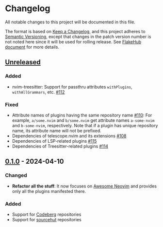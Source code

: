 # Changelog

All notable changes to this project will be documented in this file.

The format is based on [Keep a Changelog][1],
and this project adheres to [Semantic Versioning][2], except that
changes in the patch version number is not noted here since it will be
used for rolling release. See [FlakeHub document][3] for more details.

[1]: https://keepachangelog.com/en/1.1.0/
[2]: https://semver.org/spec/v2.0.0.html
[3]: https://flakehub.com/docs/publishing

## [Unreleased]

### Added

- nvim-treesitter: Support for passthru attributes `withPlugins`,
  `withAllGrammars`, etc. [#112]

### Fixed

- Attribute names of plugins having the same repository name [#110]:
  For example, `a/some.nvim` and `b/some.nvim` get attribute
  names `a-some-nvim` and `b-some-nvim`, respectively. Note that if a
  plugin has unique repository name, its attribute name will not be
  prefixed.
- Dependencies of telescope.nvim and its extensions [#108]
- Dependencies of LSP-related plugins [#115]
- Dependencies of Treesitter-related plugins [#114]

[#108]: https://github.com/m15a/flake-awesome-neovim-plugins/issues/108
[#110]: https://github.com/m15a/flake-awesome-neovim-plugins/issues/110
[#112]: https://github.com/m15a/flake-awesome-neovim-plugins/issues/112
[#114]: https://github.com/m15a/flake-awesome-neovim-plugins/issues/114
[#115]: https://github.com/m15a/flake-awesome-neovim-plugins/issues/115

## [0.1.0] - 2024-04-10

### Changed

- **Refactor all the stuff**:
  It now focuses on [Awesome Neovim] and provides only all the plugins
  manifested there.

[Awesome Neovim]: https://github.com/rockerBOO/awesome-neovim

### Added

- Support for [Codeberg] repositories
- Support for [sourcehut] repositories

[Codeberg]: https://codeberg.org/
[sourcehut]: https://sr.ht/

[Unreleased]: https://github.com/m15a/flake-awesome-neovim-plugins/tree/HEAD
[0.1.0]: https://github.com/m15a/flake-awesome-neovim-plugins/tree/v0.1.0

<!-- vim:set tw=72 spell nowrap: -->
